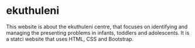 # ekuthuleni
This website is about the ekuthuleni centre, that focuses on identifying and managing the presenting problems in infants, toddlers and adolescents.
It is a statci website that uses HTML, CSS and Bootstrap. 

